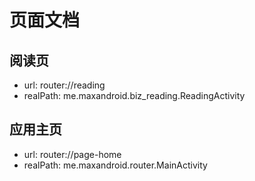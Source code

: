 # 页面文档

## 阅读页 
- url: router://reading 
- realPath: me.maxandroid.biz_reading.ReadingActivity 

## 应用主页 
- url: router://page-home 
- realPath: me.maxandroid.router.MainActivity 


